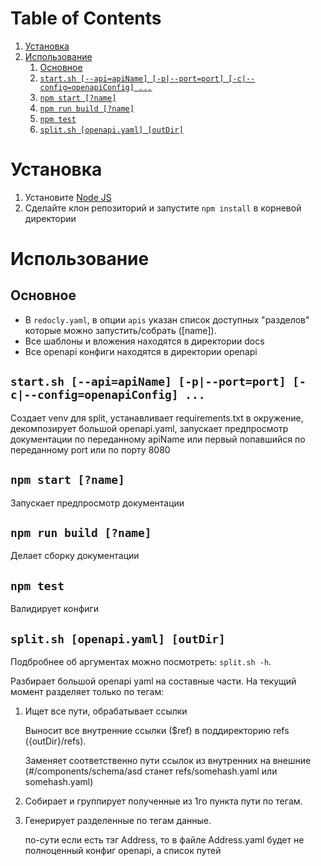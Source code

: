 
# Table of Contents

1.  [Установка](#org2d1f942)
2.  [Использование](#orgc897257)
    1.  [Основное](#orgd8b23cf)
    2.  [`start.sh [--api=apiName] [-p|--port=port] [-c|--config=openapiConfig] ...`](#org9da3f1d)
    3.  [`npm start [?name]`](#orga6ea073)
    4.  [`npm run build [?name]`](#org173f01e)
    5.  [`npm test`](#orgb90d16c)
    6.  [`split.sh [openapi.yaml] [outDir]`](#orgcd67ece)



<a id="org2d1f942"></a>

# Установка

1.  Установите [Node JS](https://nodejs.org/)
2.  Сделайте клон репозиторий и запустите `npm install` в корневой директории


<a id="orgc897257"></a>

# Использование


<a id="orgd8b23cf"></a>

## Основное

-   В `redocly.yaml`, в опции `apis` указан список доступных "разделов" которые можно запустить/собрать ([name]).
-   Все шаблоны и вложения находятся в директории docs
-   Все openapi конфиги находятся в директории openapi


<a id="org9da3f1d"></a>

## `start.sh [--api=apiName] [-p|--port=port] [-c|--config=openapiConfig] ...`

Создает venv для split, устанавливает requirements.txt в окружение,
декомпозирует большой openapi.yaml, запускает предпросмотр документации
по переданному apiName или первый попавшийся по переданному port или по
порту 8080


<a id="orga6ea073"></a>

## `npm start [?name]`

Запускает предпросмотр документации


<a id="org173f01e"></a>

## `npm run build [?name]`

Делает сборку документации


<a id="orgb90d16c"></a>

## `npm test`

Валидирует конфиги


<a id="orgcd67ece"></a>

## `split.sh [openapi.yaml] [outDir]`

Подбробнее об аргументах можно посмотреть:
`split.sh -h`.

Разбирает большой openapi yaml на составные
части. На текущий момент разделяет только по
тегам:

1.  Ищет все пути, обрабатывает ссылки
    
    Выносит все внутренние ссылки ($ref) в
    поддиректорию refs ({outDir}/refs).
    
    Заменяет соответственно пути ссылок из внутренних
    на внешние (#/components/schema/asd станет refs/somehash.yaml
    или somehash.yaml)

2.  Собирает и группирует полученные из 1го пункта пути по тегам.
3.  Генерирует разделенные по тегам данные.
    
    по-сути если есть тэг Address, то в файле Address.yaml
    будет не полноценный конфиг openapi, а список путей

